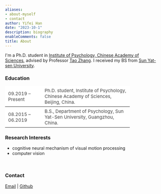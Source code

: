 ```yaml
---
aliases:
- about-myself
- contact
author: Yifei Han
date: "2023-10-1"
description: biography
enableComments: false
title: About
---
```


I'm a Ph.D. student in [Institute of Psychology, Chinese Academy of Sciences](http://www.psych.ac.cn/), advised by Professor [Tao Zhang](http://www.psych.cas.cn/team/yjy/index_90511.html?json=http://www.psych.cas.cn/sourcedb_psych_cas/cn/expert/201003/t20100324_6369818.json). I received my BS from [Sun Yat-sen University](https://www.sysu.edu.cn/).
<br>

### **Education**
<style>
td, th, tr {
   border: none!important;
   background: #ffffff!important;
    text-align: left;
    padding: 5px 10px!important;
    height: 15px;
    font-size: 15px!important;
    font-weight: normal!important;
    color: #444;
    cursor: default;
    white-space: normal!important;
    border: 1px solid #dadadc;
    margin-bottom: 0px!important;
}
td:nth-child(1) {
  width: 100px;
}
td:nth-child(2) {
  width: 270px;
}
</style>
| 09.2019 – Present| Ph.D. student, Institute of Psychology, Chinese Academy of Sciences, Beijing, China.  |
| -----------| ----------------------|
| 08.2015 – 06.2019| B.S., Department of Psychology, Sun Yat-Sen University, Guangzhou, China. |

### **Research Interests**
- cognitive neural mechanism of visual motion processing
- computer vision
<br>


### **Contact**
[Email](hanyf@psych.ac.cn) | [Github](https://github.com/hanyf888)







